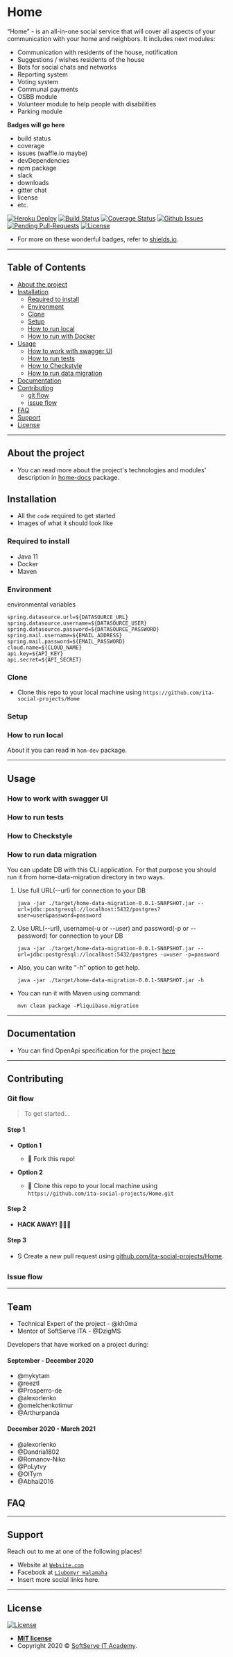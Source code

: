 # Home

“Home” - is an all-in-one social service that will cover all aspects of your communication with your home and neighbors.
It includes next modules: 
- Communication with residents of the house, notification
- Suggestions / wishes residents of the house
- Bots for social chats and networks
- Reporting system
- Voting system
- Communal payments
- OSBB module
- Volunteer module to help people with disabilities 
- Parking module


**Badges will go here**

- build status
- coverage
- issues (waffle.io maybe)
- devDependencies
- npm package
- slack
- downloads
- gitter chat
- license
- etc.

[![Heroku Deploy](http://heroku-badge.herokuapp.com/?app=home-project-academy&style=flat&svg=1&root=api/0/apidocs/index.html)](http://heroku-badge.herokuapp.com/?app=home-project-academy&style=flat&svg=1&root=api/0/apidocs/index.html)
[![Build Status](https://img.shields.io/travis/ita-social-projects/Home/master?style=flat-square)](https://travis-ci.org/github/ita-social-projects/Home)
[![Coverage Status](https://img.shields.io/gitlab/coverage/ita-social-projects/Home/master?style=flat-square)](https://coveralls.io)
[![Github Issues](https://img.shields.io/github/issues/ita-social-projects/Home?style=flat-square)](https://github.com/ita-social-projects/Home/issues)
[![Pending Pull-Requests](https://img.shields.io/github/issues-pr/ita-social-projects/Home?style=flat-square)](https://github.com/ita-social-projects/Home/pulls)
[![License](http://img.shields.io/:license-mit-blue.svg?style=flat-square)](http://badges.mit-license.org)

- For more on these wonderful  badges, refer to <a href="https://shields.io/" target="_blank">shields.io</a>.

---

## Table of Contents

- [About the project](#About-the-project)
- [Installation](#installation)
  - [Required to install](#Required-to-install)
  - [Environment](#Environment)
  - [Clone](#Clone)
  - [Setup](#Setup)
  - [How to run local](#How-to-run-local)
  - [How to run with Docker](#How-to-run-Docker)
- [Usage](#Usage)
  - [How to work with swagger UI](#How-to-work-with-swagger-UI)
  - [How to run tests](#How-to-run-tests)
  - [How to Checkstyle](#How-to-Checkstyle)
  - [How to run data migration](#How-to-run-data-migration)
- [Documentation](#Documentation)
- [Contributing](#contributing)
  - [git flow](#git-flow)
  - [issue flow](#git-flow)
- [FAQ](#faq)
- [Support](#support)
- [License](#license)

---

## About the project
- You can read more about the project's technologies and modules' description  in   <a href="https://github.com/ita-social-projects/Home/tree/dev/home-docs" target="_blank">home-docs</a> package.

## Installation

- All the `code` required to get started
- Images of what it should look like

### Required to install
- Java 11
- Docker
- Maven

### Environment
environmental variables
```properties
spring.datasource.url=${DATASOURCE_URL}
spring.datasource.username=${DATASOURCE_USER}
spring.datasource.password=${DATASOURCE_PASSWORD}
spring.mail.username=${EMAIL_ADDRESS}
spring.mail.password=${EMAIL_PASSWORD}
cloud.name=${CLOUD_NAME}
api.key=${API_KEY}
api.secret=${API_SECRET}
```

### Clone

- Clone this repo to your local machine using `https://github.com/ita-social-projects/Home`

### Setup

### How to run local
About it you can read in `hom-dev` package.

---

## Usage
### How to work with swagger UI
### How to run tests
### How to Checkstyle
### How to run data migration
You can update DB with this CLI application. For that purpose you should run it from home-data-migration directory in two ways.
1. Use full URL(--url) for connection to your DB
   
   `java -jar ./target/home-data-migration-0.0.1-SNAPSHOT.jar --url=jdbc:postgresql://localhost:5432/postgres?user=user&password=password`
   
2. Use URL(--url), username(-u or --user) and password(-p or --password) for connection to your DB

    `java -jar ./target/home-data-migration-0.0.1-SNAPSHOT.jar --url=jdbc:postgresql://localhost:5432/postgres -u=user -p=password`

- Also, you can write "-h" option to get help. 
  
  `java -jar ./target/home-data-migration-0.0.1-SNAPSHOT.jar -h`

- You can run it with Maven using command:
  
  `mvn clean package -Pliquibase.migration`

---

## Documentation
- You can find OpenApi specification for the project [here](https://home-project-academy.herokuapp.com/api/0/apidoc.html)

---

## Contributing

### Git flow
> To get started...
#### Step 1

- **Option 1**
    - 🍴 Fork this repo!

- **Option 2**
    - 👯 Clone this repo to your local machine using `https://github.com/ita-social-projects/Home.git`

#### Step 2

- **HACK AWAY!** 🔨🔨🔨

#### Step 3

- 🔃 Create a new pull request using <a href="https://github.com/ita-social-projects/Home/compare/" target="_blank">github.com/ita-social-projects/Home</a>.

### Issue flow

---

## Team
- Technical Expert of the project - @kh0ma
- Mentor of SoftServe ITA - @DzigMS

Developers that have worked on a project during:
#### September - December 2020
- @mykytam
- @reeztl
- @Prosperro-de
- @alexorlenko
- @omelchenkotimur
- @Arthurpanda

#### December 2020 - March 2021

- @alexorlenko
- @Dandria1802
- @Romanov-Niko
- @PoLytvy
- @OlTym
- @Abhai2016

## FAQ

---

## Support

Reach out to me at one of the following places!

- Website at <a href="http://Website.com" target="_blank">`Website.com`</a>
- Facebook at <a href="https://www.facebook.com/LiubomyrHalamaha/" target="_blank">`Liubomyr Halamaha`</a>
- Insert more social links here.

---

## License

[![License](http://img.shields.io/:license-mit-blue.svg?style=flat-square)](http://badges.mit-license.org)

- **[MIT license](http://opensource.org/licenses/mit-license.php)**
- Copyright 2020 © <a href="https://softserve.academy/" target="_blank"> SoftServe IT Academy</a>.
